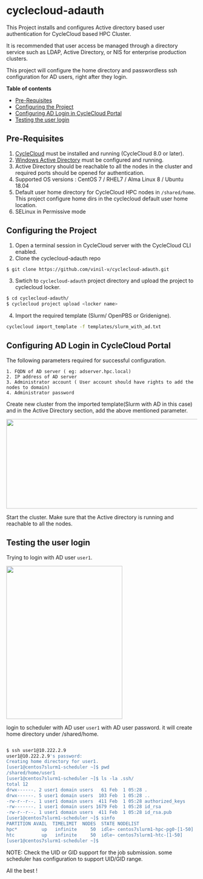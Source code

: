 # cyclecloud-adauth
This Project installs and configures Active directory based user authentication for CycleCloud based HPC Cluster.

It is recommended that user access be managed through a directory service such as LDAP, Active Directory, or NIS for enterprise production clusters. 

This project will configure the home directory and passwordless ssh configuration for AD users, right after they login. 

**Table of contents**
- [Pre-Requisites](#pre-requisites)
- [Configuring the Project](#configuring-the-project)
- [Configuring AD Login in CycleCloud Portal](#configuring-ad-login-in-cyclecloud-portal)
- [Testing the user login](#testing-the-user-login)

## Pre-Requisites ##
1. [CycleCloud](https://learn.microsoft.com/en-us/azure/cyclecloud/qs-install-marketplace?view=cyclecloud-8) must be installed and running (CycleCloud 8.0 or later).
2. [Windows Active Directory](https://learn.microsoft.com/en-us/windows-server/identity/ad-ds/deploy/install-active-directory-domain-services--level-100-) must be configured and running. 
3. Active Directory should be reachable to all the nodes in the cluster and required ports should be opened for authentication. 
4. Supported OS versions : CentOS 7 / RHEL7 / Alma Linux 8 / Ubuntu 18.04
5. Default user home directory for CycleCloud HPC nodes in `/shared/home`. This project configure home dirs in the cyclecloud default user home location.
6. SELinux in Permissive mode

## Configuring the Project ##
1. Open a terminal session in CycleCloud server with the CycleCloud CLI enabled.
2. Clone the cyclecloud-adauth repo
``` bash
$ git clone https://github.com/vinil-v/cyclecloud-adauth.git
```
3. Swtich to `cyclecloud-adauth` project directory and upload the project to cyclecloud locker.
``` bash
$ cd cyclecloud-adauth/
$ cyclecloud project upload <locker name>
```

4. Import the required template (Slurm/ OpenPBS or Gridenigne).
``` bash
cyclecloud import_template -f templates/slurm_with_ad.txt
```

## Configuring AD Login in CycleCloud Portal ##

The following parameters required for successful configuration.

    1. FQDN of AD server ( eg: adserver.hpc.local)
    2. IP address of AD server
    3. Administrator account ( User account should have rights to add the nodes to domain)
    4. Administrator password

Create new cluster from the imported template(Slurm with AD in this case) and in the Active Directory section, add the above mentioned parameter. 

<img src="https://raw.githubusercontent.com/vinil-v/cyclecloud-adauth/main/images/ad-screenshot.png" width="518" height="236">

Start the cluster. Make sure that the Active directory is running and reachable to all the nodes.

## Testing the user login ##
Trying to login with AD user `user1`.

<img src="https://raw.githubusercontent.com/vinil-v/cyclecloud-adauth/main/images/ad-user-login.png" width="306" height="403">

login to scheduler with AD user `user1` with AD user password. it will create home directory under /shared/home.

``` bash

$ ssh user1@10.222.2.9
user1@10.222.2.9's password:
Creating home directory for user1.
[user1@centos7slurm1-scheduler ~]$ pwd
/shared/home/user1
[user1@centos7slurm1-scheduler ~]$ ls -la .ssh/
total 12
drwx------. 2 user1 domain users   61 Feb  1 05:28 .
drwx------. 5 user1 domain users  103 Feb  1 05:28 ..
-rw-r--r--. 1 user1 domain users  411 Feb  1 05:28 authorized_keys
-rw-------. 1 user1 domain users 1679 Feb  1 05:28 id_rsa
-rw-r--r--. 1 user1 domain users  411 Feb  1 05:28 id_rsa.pub
[user1@centos7slurm1-scheduler ~]$ sinfo
PARTITION AVAIL  TIMELIMIT  NODES  STATE NODELIST
hpc*         up   infinite     50  idle~ centos7slurm1-hpc-pg0-[1-50]
htc          up   infinite     50  idle~ centos7slurm1-htc-[1-50]
[user1@centos7slurm1-scheduler ~]$

```
NOTE: Check the UID or GID support for the job submission. some scheduler has configuration to support UID/GID range.

All the best !